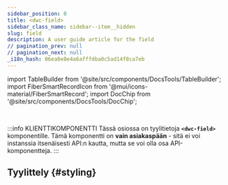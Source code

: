 ```yaml
---
sidebar_position: 0
title: <dwc-field>
sidebar_class_name: sidebar--item__hidden
slug: field
description: A user guide article for the field
// pagination_prev: null
// pagination_next: null
_i18n_hash: 06ea0e8e4a6afffdba0c5ad14f8ca7eb
---
```

import TableBuilder from '@site/src/components/DocsTools/TableBuilder';
import FiberSmartRecordIcon from '@mui/icons-material/FiberSmartRecord';
import DocChip from '@site/src/components/DocsTools/DocChip';

<DocChip chip='shadow' />

<br />

:::info KLIENTTIKOMPONENTTI
Tässä osiossa on tyylitietoja **`<dwc-field>`** komponentille. Tämä komponentti on **vain asiakaspään** - sitä ei voi instanssia itsenäisesti API:n kautta, mutta se voi olla osa API-komponentteja.
:::

## Tyylittely {#styling}

<TableBuilder name="dwc-field" clientComponent />
